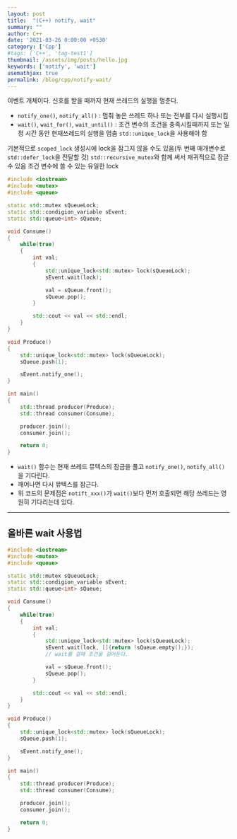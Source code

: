 ```yaml
---
layout: post
title:  "(C++) notify, wait"
summary: ""
author: C++
date: '2021-03-26 0:00:00 +0530'
category: ['Cpp']
#tags: ['C++', 'tag-test1']
thumbnail: /assets/img/posts/hello.jpg
keywords: ['notify', 'wait']
usemathjax: true
permalink: /blog/cpp/notify-wait/
---
```


이벤트 개체이다. 신호를 받을 때까지 현재 쓰레드의 실행을 멈춘다.

* `notify_one()`, `notify_all()` : 멈춰 놓은 쓰레드 하나 또는 전부를 다시 실행시킴
* `wait()`, `wait_for()`, `wait_until()` : 조건 변수의 조건을 충족시킬때까지 또는 일정 시간 동안 현재쓰레드의 실행을 멈춤
`std::unique_lock`을 사용해야 함

기본적으로 `scoped_lock`
생성시에 lock을 잠그지 않을 수도 있음(두 번째 매개변수로 `std::defer_lock`을 전달할 것)
`std::recursive_mutex`와 함께 써서 재귀적으로 잠글 수 있음
조건 변수에 쓸 수 있는 유일한 lock

```cpp
#include <iostream>
#include <mutex>
#include <queue>

static std::mutex sQueueLock;
static std::condigion_variable sEvent;
static std::queue<int> sQueue;

void Consume()
{
    while(true)
    {
        int val;
        {
            std::unique_lock<std::mutex> lock(sQueueLock);
            sEvent.wait(lock);

            val = sQueue.front();
            sQueue.pop();
        }

        std::cout << val << std::endl;
    }
}

void Produce()
{
    std::unique_lock<std::mutex> lock(sQueueLock);
    sQueue.push(1);

    sEvent.notify_one();
}

int main()
{
    std::thread producer(Produce);
    std::thread consumer(Consume);

    producer.join();
    consumer.join();

    return 0;
}
```

* `wait()` 함수는 현재 쓰레드 뮤텍스의 잠금을 풀고 `notify_one()`, `notify_all()`을 기다린다.
* 깨어나면 다시 뮤텍스를 잠근다.
* 위 코드의 문제점은 `notift_xxx()`가 `wait()`보다 먼저 호출되면 해당 쓰레드는 영원히 기다리는데 있다.

---

## 올바른 wait 사용법

```cpp
#include <iostream>
#include <mutex>
#include <queue>

static std::mutex sQueueLock;
static std::condigion_variable sEvent;
static std::queue<int> sQueue;

void Consume()
{
    while(true)
    {
        int val;
        {
            std::unique_lock<std::mutex> lock(sQueueLock);
            sEvent.wait(lock, []{return !sQueue.empty();});
            // wait를 걸때 조건을 걸어둔다.

            val = sQueue.front();
            sQueue.pop();
        }

        std::cout << val << std::endl;
    }
}

void Produce()
{
    std::unique_lock<std::mutex> lock(sQueueLock);
    sQueue.push(1);

    sEvent.notify_one();
}

int main()
{
    std::thread producer(Produce);
    std::thread consumer(Consume);

    producer.join();
    consumer.join();

    return 0;
}
```